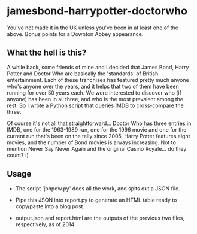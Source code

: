 jamesbond-harrypotter-doctorwho
===============================

You've not made it in the UK unless you've been in at least one of the above.
Bonus points for a Downton Abbey appearance.

What the hell is this?
----------------------

A while back, some friends of mine and I decided that James Bond, Harry Potter
and Doctor Who are basically the 'standards' of British entertainment. Each
of these franchises has featured pretty much anyone who's anyone over the years,
and it helps that two of them have been running for over 50 years each. We
were interested to discover who (if anyone) has been in all three, and who is
the most prevalent among the rest. So I wrote a Python script that queries IMDB
to cross-compare the three.

Of course it's not all that straightforward... Doctor Who has three entries in
IMDB, one for the 1963-1989 run, one for the 1996 movie and one for the current
run that's been on the telly since 2005. Harry Potter features eight movies, and
the number of Bond movies is always increasing. Not to mention Never Say Never
Again and the original Casino Royale... do they count? :)

Usage
-----

* The script 'jbhpdw.py' does all the work, and spits out a JSON file.

* Pipe this JSON into report.py to generate an HTML table ready to copy/paste
  into a blog post.

* output.json and report.html are the outputs of the previous two files,
  respectively, as of 2014.

